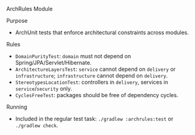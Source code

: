ArchRules Module

Purpose

- ArchUnit tests that enforce architectural constraints across modules.

Rules

- `DomainPurityTest`: `domain` must not depend on Spring/JPA/Servlet/Hibernate.
- `ArchitectureLayersTest`: `service` cannot depend on `delivery` or `infrastructure`; `infrastructure` cannot depend on
  `delivery`.
- `StereotypesLocationTest`: controllers in `delivery`, services in `service`/`security` only.
- `CyclesFreeTest`: packages should be free of dependency cycles.

Running

- Included in the regular test task: `./gradlew :archrules:test` or `./gradlew check`.


